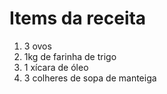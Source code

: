 # Items da receita
1. 3 ovos
2. 1kg de farinha de trigo
3. 1 xícara de óleo
4. 3 colheres de sopa de manteiga